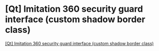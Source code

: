 # [Qt] Imitation 360 security guard interface (custom shadow border class)
[[Qt] Imitation 360 security guard interface (custom shadow border class)](https://aiwithcloud.com/2022/09/16/qt_imitation_360_security_guard_interface_custom_shadow_border_class/)